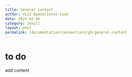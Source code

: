 ```yaml
---
title: General content
author: VLIZ OpenScience team
date: 2025-02-06
category: Jekyll
layout: post
permalink: /documentation/conventions/gh/general-content
---
```


# to do 
add content